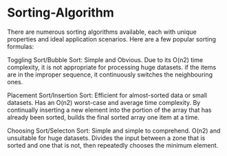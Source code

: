 # Sorting-Algorithm
There are numerous sorting algorithms available, each with unique properties and ideal application scenarios. Here are a few popular sorting formulas:

Toggling Sort/Bubble Sort:
Simple and Obvious.
Due to its O(n2) time complexity, it is not appropriate for processing huge datasets.
if the items are in the improper sequence, it continuously switches the neighbouring ones.

Placement Sort/Insertion Sort:
Efficient for almost-sorted data or small datasets.
Has an O(n2) worst-case and average time complexity.
By continually inserting a new element into the portion of the array that has already been sorted, builds the final sorted array one item at a time.

Choosing Sort/Selecton Sort:
Simple and simple to comprehend.
O(n2) and unsuitable for huge datasets.
Divides the input between a zone that is sorted and one that is not, then repeatedly chooses the minimum element.
